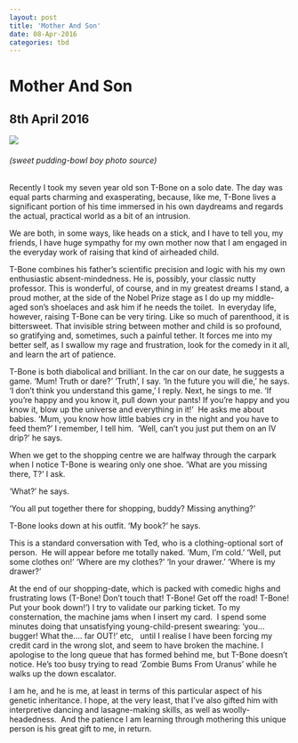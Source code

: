 ```yaml
---
layout: post
title: 'Mother And Son'
date: 08-Apr-2016
categories: tbd
---
```


# Mother And Son

## 8th April 2016

<img src="http://40.media.tumblr.com/6735163bef3c8759c78f1136e4bda916/tumblr_n85ucuDxZj1sfie3io1_1280.jpg" />

<h6 <a href="http://nos.twnsnd.co/post/92153141045/that-pudding-bowl-haircut-just-never-goes-out-of">(sweet pudding-bowl boy photo source)</a></h6>

<p **This column was first published in Practical Parenting Magazine,   April 2016**</p>

Recently I took my seven year old son T-Bone on a solo date. The day was equal parts charming and exasperating,   because, like me, T-Bone lives a significant portion of his time immersed in his own daydreams and regards the actual, practical world as a bit of an intrusion.

We are both, in some ways, like heads on a stick, and I have to tell you, my friends, I have huge sympathy for my own mother now that I am engaged in the everyday work of raising that kind of airheaded child.

T-Bone combines his father’s scientific precision and logic with his my own enthusiastic absent-mindedness. He is, possibly, your classic nutty professor. This is wonderful, of course, and in my greatest dreams I stand, a proud mother, at the side of the Nobel Prize stage as I do up my middle-aged son’s shoelaces and ask him if he needs the toilet.  In everyday life, however, raising T-Bone can be very tiring. Like so much of parenthood, it is bittersweet. That invisible string between mother and child is so profound, so gratifying and, sometimes, such a painful tether. It forces me into my better self, as I swallow my rage and frustration, look for the comedy in it all, and learn the art of patience.

T-Bone is both diabolical and brilliant. In the car on our date, he suggests a game. ‘Mum! Truth or dare?’ ‘Truth’, I say. ‘In the future you will die,’ he says. ‘I don’t think you understand this game,’ I reply. Next, he sings to me. ‘If you’re happy and you know it, pull down your pants! If you’re happy and you know it, blow up the universe and everything in it!’  He asks me about babies. ‘Mum, you know how little babies cry in the night and you have to feed them?’ I remember, I tell him.  ‘Well, can’t you just put them on an IV drip?’ he says.

When we get to the shopping centre we are halfway through the carpark when I notice T-Bone is wearing only one shoe. ‘What are you missing there, T?’ I ask.

‘What?’ he says.

‘You all put together there for shopping, buddy? Missing anything?’

T-Bone looks down at his outfit. ‘My book?’ he says.

This is a standard conversation with Ted, who is a clothing-optional sort of person.  He will appear before me totally naked. ‘Mum, I’m cold.’ ‘Well, put some clothes on!’ ‘Where are my clothes?’ ‘In your drawer.’ ‘Where is my drawer?’

At the end of our shopping-date, which is packed with comedic highs and frustrating lows (T-Bone! Don’t touch that! T-Bone! Get off the road! T-Bone! Put your book down!’) I try to validate our parking ticket. To my consternation, the machine jams when I insert my card.  I spend some minutes doing that unsatisfying young-child-present swearing: ‘you…bugger! What the…. far OUT!’ etc,   until I realise I have been forcing my credit card in the wrong slot, and seem to have broken the machine. I apologise to the long queue that has formed behind me, but T-Bone doesn’t notice. He’s too busy trying to read ‘Zombie Bums From Uranus’ while he walks up the down escalator.

I am he, and he is me, at least in terms of this particular aspect of his genetic inheritance. I hope, at the very least, that I’ve also gifted him with interpretive dancing and lasagne-making skills, as well as woolly-headedness.  And the patience I am learning through mothering this unique person is his great gift to me, in return.

<p </p>
